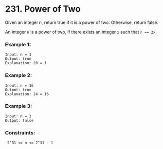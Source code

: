 # 231. Power of Two

Given an integer n, return true if it is a power of two. Otherwise, return false.

An integer `n` is a power of two, if there exists an integer `x` such that `n == 2x`.

 

### Example 1:
```
Input: n = 1
Output: true
Explanation: 20 = 1
```
### Example 2:
```
Input: n = 16
Output: true
Explanation: 24 = 16
```
### Example 3:
```
Input: n = 3
Output: false
```

### Constraints:
```
-2^31 <= n <= 2^31 - 1
```
